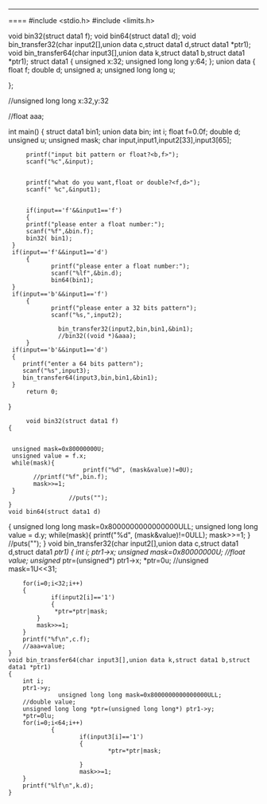 ----
====
#include <stdio.h>
#include <limits.h>

void bin32(struct data1 f);
void bin64(struct data1 d);
void bin_transfer32(char input2[],union data c,struct data1 d,struct data1 *ptr1);
void bin_transfer64(char input3[],union data k,struct data1 b,struct data1 *ptr1);
struct data1
{
        unsigned x:32;
        unsigned long long y:64;
};
union data
{
        float f;
        double d;
        unsigned a;
        unsigned long long u;

};


//unsigned long long x:32,y:32

//float aaa;

int main()
{
        struct data1 bin1;
         union data bin;
         int i;
         float f=0.0f;
         double d;
     unsigned u;
     unsigned mask;
     char input,input1,input2[33],input3[65];


         printf("input bit pattern or float?<b,f>");
         scanf("%c",&input);


         printf("what do you want,float or double?<f,d>");
         scanf(" %c",&input1);


         if(input=='f'&&input1=='f')
         {
         printf("please enter a float number:");
         scanf("%f",&bin.f);
         bin32( bin1);
     }
     if(input=='f'&&input1=='d')
         {
                printf("please enter a float number:");
                scanf("%lf",&bin.d);
                bin64(bin1);
     }
     if(input=='b'&&input1=='f')
         {
                printf("please enter a 32 bits pattern");
                scanf("%s,",input2);

                  bin_transfer32(input2,bin,bin1,&bin1);
                  //bin32((void *)&aaa);
         }
     if(input=='b'&&input1=='d')
     {
        printf("enter a 64 bits pattern");
        scanf("%s",input3);
        bin_transfer64(input3,bin,bin1,&bin1);
     }
         return 0;
}

         void bin32(struct data1 f)
    {


     unsigned mask=0x80000000U;
     unsigned value = f.x;
     while(mask){
                         printf("%d", (mask&value)!=0U);
           //printf("%f",bin.f);
           mask>>=1;
     }
                     //puts("");
    }
    void bin64(struct data1 d)
{
     unsigned long long mask=0x8000000000000000ULL;
     unsigned long long value = d.y;
     while(mask){
           printf("%d", (mask&value)!=0ULL);
           mask>>=1;
     }
     //puts("");
}
    void bin_transfer32(char input2[],union data c,struct data1 d,struct data1 *ptr1)
    {
        int i;
        ptr1->x;
        unsigned mask=0x80000000U;
        //float value;
        unsigned* ptr=(unsigned*) ptr1->x;
        *ptr=0u;
        //unsigned mask=1U<<31;

        for(i=0;i<32;i++)
        {
                if(input2[i]=='1')
                {
                 *ptr=*ptr|mask;
            }
            mask>>=1;
        }
        printf("%f\n",c.f);
        //aaa=value;
    }
    void bin_transfer64(char input3[],union data k,struct data1 b,struct data1 *ptr1)
    {
        int i;
        ptr1->y;
                  unsigned long long mask=0x8000000000000000ULL;
        //double value;
        unsigned long long *ptr=(unsigned long long*) ptr1->y;
        *ptr=0lu;
        for(i=0;i<64;i++)
                {
                        if(input3[i]=='1')
                        {
                                *ptr=*ptr|mask;

                        }
                        mask>>=1;
        }
        printf("%lf\n",k.d);
    }









                                                                                   
